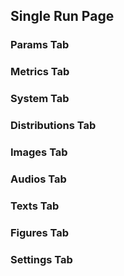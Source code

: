 ## Single Run Page

### Params Tab

### Metrics Tab

### System Tab

### Distributions Tab

### Images Tab

### Audios Tab

### Texts Tab

### Figures Tab

### Settings Tab
